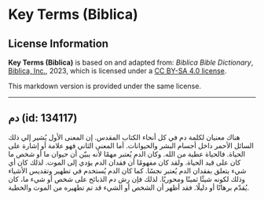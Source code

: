 # Key Terms (Biblica)

## License Information

**Key Terms (Biblica)** is based on and adapted from: _Biblica Bible Dictionary_, [Biblica, Inc.](https://www.biblica.com/), 2023, which is licensed under a [CC BY-SA 4.0 license](https://creativecommons.org/licenses/by-sa/4.0/legalcode.en).

This markdown version is provided under the same license.



--------------------------------

## دم (id: 134117)

 هناك معنيان لكلمة دم في كل أنحاء الكتاب المقدس. إن المعنى الأول يُشير إلي ذلك السائل الأحمر داخل أجسام البشر والحيوانات. أما المعنى الثاني فهو علامة أو إشارة على الحياة. فالحياة عطية من الله. وكان الدم يُعتبر مهمًا لأنه يبيّن أن حيوان ما أو شخص ما كان على قيد الحياة. ولقد كان مفهومًا أن فقدان الدم يؤدي إلى الموت. لذلك كان أي شيء يتعلق بفقدان الدم يُعتبر نجسًا. كما كان الدم يُستخدم في تطهير وتقديس الأشياء وذلك لكونه شيئًا ثمينًا ومحوريًا. لذلك فإن رش دم الذبائح على شخص أو شيء ما، كان يُقدّم برهانًا أو دليلًا. فقد أظهر أن الشخص أو الشيء قد تم تطهيره من الموت والخطية.



